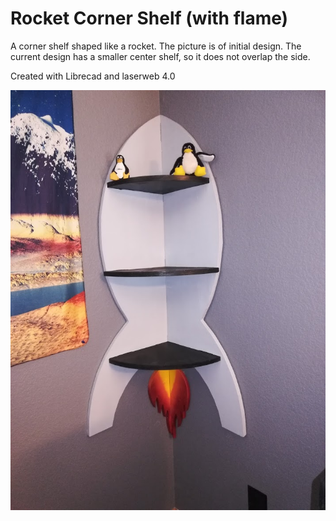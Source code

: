 # Rocket Corner Shelf (with flame)

A corner shelf shaped like a rocket. The picture is of initial design. The current design has a smaller center shelf, so it does not overlap the side.

Created with Librecad and laserweb 4.0

![image](https://github.com/MaslowCommunityGarden/Rocket-Corner-Shelf-with-flame-/blob/master/mainpicture.jpg?raw=true)
